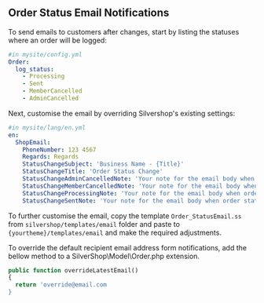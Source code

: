 ## Order Status Email Notifications
To send emails to customers after changes, start by listing the statuses where an order will be logged:
```yaml
#in mysite/config.yml
Order:
  log_status:
    - Processing
    - Sent
    - MemberCancelled
    - AdminCancelled  
```
Next, customise the email by overriding Silvershop's existing settings:
```yaml
#in mysite/lang/en.yml
en:
  ShopEmail:
    PhoneNumber: 123 4567
    Regards: Regards
    StatusChangeSubject: 'Business Name - {Title}'
    StatusChangeTitle: 'Order Status Change'
    StatusChangeAdminCancelledNote: 'Your note for the email body when order status is AdminCancelled'
    StatusChangeMemberCancelledNote: 'Your note for the email body when order status is MemberCancelled'
    StatusChangeProcessingNote: 'Your note for the email body when order status is Processing'
    StatusChangeSentNote: 'Your note for the email body when order status is Sent' 
```
To further customise the email, copy the template `Order_StatusEmail.ss` from `silvershop/templates/email` folder and paste to `{yourtheme}/templates/email` and make the required adjustments.

To override the default recipient email address form notifications, add the bellow method to a SilverShop\Model\Order.php extension.
```php
public function overrideLatestEmail() 
{
  return 'override@email.com
}
```